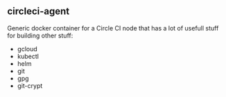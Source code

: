 ## circleci-agent

Generic docker container for a Circle CI node that has a lot of usefull stuff for building other stuff:

* gcloud
* kubectl
* helm
* git
* gpg
* git-crypt